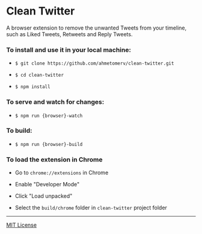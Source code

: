# Clean Twitter
A browser extension to remove the unwanted Tweets from your timeline, such as Liked Tweets, Retweets and Reply Tweets.

### To install and use it in your local machine:

- `$ git clone https://github.com/ahmetomerv/clean-twitter.git`

- `$ cd clean-twitter`

- `$ npm install`

### To serve and watch for changes:

- `$ npm run {browser}-watch`

### To build:

- `$ npm run {browser}-build`

### To load the extension in Chrome

- Go to `chrome://extensions` in Chrome

- Enable "Developer Mode"

- Click "Load unpacked"

- Select the `build/chrome` folder in `clean-twitter` project folder

---
[MIT License](https://opensource.org/licenses/MIT)